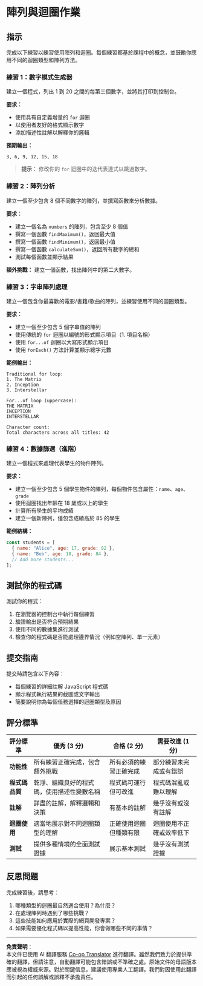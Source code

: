 <!--
CO_OP_TRANSLATOR_METADATA:
{
  "original_hash": "8abcada0534e0fb3a7556ea3c5a2a8a4",
  "translation_date": "2025-10-22T22:35:14+00:00",
  "source_file": "2-js-basics/4-arrays-loops/assignment.md",
  "language_code": "mo"
}
-->
# 陣列與迴圈作業

## 指示

完成以下練習以練習使用陣列和迴圈。每個練習都基於課程中的概念，並鼓勵你應用不同的迴圈類型和陣列方法。

### 練習 1：數字模式生成器
建立一個程式，列出 1 到 20 之間的每第三個數字，並將其打印到控制台。

**要求：**
- 使用具有自定義增量的 `for` 迴圈
- 以使用者友好的格式顯示數字
- 添加描述性註解以解釋你的邏輯

**預期輸出：**
```
3, 6, 9, 12, 15, 18
```

> **提示：** 修改你的 `for` 迴圈中的迭代表達式以跳過數字。

### 練習 2：陣列分析
建立一個至少包含 8 個不同數字的陣列，並撰寫函數來分析數據。

**要求：**
- 建立一個名為 `numbers` 的陣列，包含至少 8 個值
- 撰寫一個函數 `findMaximum()`，返回最大值
- 撰寫一個函數 `findMinimum()`，返回最小值  
- 撰寫一個函數 `calculateSum()`，返回所有數字的總和
- 測試每個函數並顯示結果

**額外挑戰：** 建立一個函數，找出陣列中的第二大數字。

### 練習 3：字串陣列處理
建立一個包含你最喜歡的電影/書籍/歌曲的陣列，並練習使用不同的迴圈類型。

**要求：**
- 建立一個至少包含 5 個字串值的陣列
- 使用傳統的 `for` 迴圈以編號的形式顯示項目（1. 項目名稱）
- 使用 `for...of` 迴圈以大寫形式顯示項目
- 使用 `forEach()` 方法計算並顯示總字元數

**範例輸出：**
```
Traditional for loop:
1. The Matrix
2. Inception
3. Interstellar

For...of loop (uppercase):
THE MATRIX
INCEPTION
INTERSTELLAR

Character count:
Total characters across all titles: 42
```

### 練習 4：數據篩選（進階）
建立一個程式來處理代表學生的物件陣列。

**要求：**
- 建立一個至少包含 5 個學生物件的陣列，每個物件包含屬性：`name`、`age`、`grade`
- 使用迴圈找出年齡在 18 歲或以上的學生
- 計算所有學生的平均成績
- 建立一個新陣列，僅包含成績高於 85 的學生

**範例結構：**
```javascript
const students = [
  { name: "Alice", age: 17, grade: 92 },
  { name: "Bob", age: 18, grade: 84 },
  // Add more students...
];
```

## 測試你的程式碼

測試你的程式：
1. 在瀏覽器的控制台中執行每個練習
2. 驗證輸出是否符合預期結果
3. 使用不同的數據集進行測試
4. 檢查你的程式碼是否能處理邊界情況（例如空陣列、單一元素）

## 提交指南

提交時請包含以下內容：
- 每個練習的詳細註解 JavaScript 程式碼
- 顯示程式執行結果的截圖或文字輸出
- 簡要說明你為每個任務選擇的迴圈類型及原因

## 評分標準

| 評分標準 | 優秀 (3 分) | 合格 (2 分) | 需要改進 (1 分) |
| -------- | ----------- | ----------- | --------------- |
| **功能性** | 所有練習正確完成，包含額外挑戰 | 所有必須的練習正確完成 | 部分練習未完成或有錯誤 |
| **程式碼品質** | 乾淨、組織良好的程式碼，使用描述性變數名稱 | 程式碼可運行但可改進 | 程式碼混亂或難以理解 |
| **註解** | 詳盡的註解，解釋邏輯和決策 | 有基本的註解 | 幾乎沒有或沒有註解 |
| **迴圈使用** | 適當地展示對不同迴圈類型的理解 | 正確使用迴圈但種類有限 | 迴圈使用不正確或效率低下 |
| **測試** | 提供多種情境的全面測試證據 | 展示基本測試 | 幾乎沒有測試證據 |

## 反思問題

完成練習後，請思考：
1. 哪種類型的迴圈最自然適合使用？為什麼？
2. 在處理陣列時遇到了哪些挑戰？
3. 這些技能如何應用於實際的網頁開發專案？
4. 如果需要優化程式碼以提高性能，你會做哪些不同的事情？

---

**免責聲明**：  
本文件已使用 AI 翻譯服務 [Co-op Translator](https://github.com/Azure/co-op-translator) 進行翻譯。雖然我們致力於提供準確的翻譯，但請注意，自動翻譯可能包含錯誤或不準確之處。原始文件的母語版本應被視為權威來源。對於關鍵信息，建議使用專業人工翻譯。我們對因使用此翻譯而引起的任何誤解或誤釋不承擔責任。